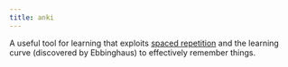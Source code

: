 ```yaml
---
title: anki
---
```


A useful tool for learning that exploits [spaced repetition](notes/learning/spaced-repetition.md) and the learning curve (discovered by Ebbinghaus) to effectively remember things.